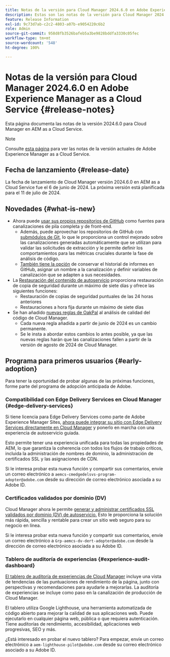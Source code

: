 ```yaml
---
title: Notas de la versión para Cloud Manager 2024.6.0 en Adobe Experience Manager as a Cloud Service
description: Estas son las notas de la versión para Cloud Manager 2024.6.0 en AEM as a Cloud Service.
feature: Release Information
exl-id: 9c73d7ab-c2c2-4803-a07b-e9054220c6b2
role: Admin
source-git-commit: 958d8fb3526bafeb5a3be9828bddfa3330c05fec
workflow-type: tm+mt
source-wordcount: '548'
ht-degree: 100%

---
```



# Notas de la versión para Cloud Manager 2024.6.0 en Adobe Experience Manager as a Cloud Service {#release-notes}

Esta página documenta las notas de la versión 2024.6.0 para Cloud Manager en AEM as a Cloud Service.

>[!NOTE]
>
>Consulte [esta página](/help/release-notes/release-notes-cloud/release-notes-current.md) para ver las notas de la versión actuales de Adobe Experience Manager as a Cloud Service.

## Fecha de lanzamiento {#release-date}

La fecha de lanzamiento de Cloud Manager versión 2024.6.0 en AEM as a Cloud Service fue el 6 de junio de 2024. La próxima versión está planificada para el 11 de julio de 2024.

## Novedades {#what-is-new}

* Ahora puede [usar sus propios repositorios de GitHub](/help/implementing/cloud-manager/managing-code/private-repositories.md) como fuentes para canalizaciones de pila completa y de front-end.
   * Además, puede aprovechar los repositorios de GitHub con [submódulos de Git](/help/implementing/cloud-manager/managing-code/git-submodules.md), lo que le proporciona un control mejorado sobre las canalizaciones generadas automáticamente que se utilizan para validar las solicitudes de extracción y le permite definir los comportamientos para las métricas cruciales durante la fase de análisis de código.
   * [También tiene la opción](/help/implementing/cloud-manager/managing-code/github-check-config.md) de conservar el historial de informes en GitHub, asignar un nombre a la canalización y definir variables de canalización que se adapten a sus necesidades.
* La [Restauración del contenido de autoservicio](/help/operations/restore.md) proporciona restauración de copia de seguridad durante un máximo de siete días y ofrece las siguientes funciones:
   * Restauración de copias de seguridad puntuales de las 24 horas anteriores
   * Restauraciones a hora fija durante un máximo de siete días
* Se han añadido [nuevas reglas de OakPal](/help/implementing/cloud-manager/custom-code-quality-rules.md#oakpal-ui-content-package) al análisis de calidad del código de Cloud Manager.
   * Cada nueva regla añadida a partir de junio de 2024 es un cambio permanente.
   * Se le insta a abordar estos cambios lo antes posible, ya que las nuevas reglas harán que las canalizaciones fallen a partir de la versión de agosto de 2024 de Cloud Manager.

## Programa para primeros usuarios {#early-adoption}

Para tener la oportunidad de probar algunas de las próximas funciones, forme parte del programa de adopción anticipada de Adobe.

### Compatibilidad con Edge Delivery Services en Cloud Manager {#edge-delivery-services}

Si tiene licencia para Edge Delivery Services como parte de Adobe Experience Manager Sites, [ahora puede integrar su sitio con Edge Delivery Services directamente en Cloud Manager](/help/implementing/cloud-manager/edge-delivery-services.md) y ponerlo en marcha con una experiencia de autoservicio guiada.

Esto permite tener una experiencia unificada para todas las propiedades de AEM, lo que garantiza la coherencia con todos los flujos de trabajo críticos, incluida la administración de nombres de dominio, la administración de certificados SSL y las asignaciones de CDN.

Si le interesa probar esta nueva función y compartir sus comentarios, envíe un correo electrónico a `aemcs-cmedgedelsvs-program-adopter@adobe.com` desde su dirección de correo electrónico asociada a su Adobe ID. 

### Certificados validados por dominio (DV)

Cloud Manager ahora le permite [generar y administrar certificados SSL validados por dominio (DV) de autoservicio.](/help/implementing/cloud-manager/managing-ssl-certifications/domain-validated-certificates.md) Esto le proporciona la solución más rápida, sencilla y rentable para crear un sitio web seguro para su negocio en línea.

Si le interesa probar esta nueva función y compartir sus comentarios, envíe un correo electrónico a `Grp-aemcs-dv-dert-adopter@adobe.com` desde la dirección de correo electrónico asociada a su Adobe ID.

<!-- RICK: REMOVED THIS SECTION AS PER EMAIL REQUEST TO DL-AEM-DOCS FROM SHWETA DUA, WEDNESDAY, JUNE 12, 2024 ### Client-Side Collection via Real Use Monitoring (RUM) {#rum}

You can leverage the [Real Use Monitoring (RUM) Data Service](/help/implementing/cloud-manager/content-requests.md#cliendside-collection) to enable client-side collection for AEM as a Cloud Service.

Real Use Monitoring (RUM) Data Service offers a more precise reflection of user interactions, ensuring a reliable measure of website engagement. It is a great opportunity to gain advanced insights into your page performance. This is beneficial for customers who use either Adobe-managed CDN or non-Adobe managed CDN. For customers using a non-Adobe managed CDN, automated traffic reporting can now be enabled for them, thus removing the need to share any traffic report with Adobe.

If you are interested in testing this new feature and sharing your feedback, please send an email to `aemcs-rum-adopter@adobe.com` from the email address associated with your Adobe ID. Please include the domain name for production, stage, and dev environments in your email.  Availability of the early adopter program of this feature is limited. -->

### Tablero de auditoría de experiencias {#experience-audit-dashboard}

[El tablero de auditoría de experiencias de Cloud Manager](/help/implementing/cloud-manager/experience-audit-dashboard.md) incluye una vista de tendencias de las puntuaciones de rendimiento de la página, junto con perspectivas y recomendaciones para ayudarle a mejorarlas. La auditoría de experiencias se incluye como paso en la canalización de producción de Cloud Manager.

El tablero utiliza Google Lighthouse, una herramienta automatizada de código abierto para mejorar la calidad de sus aplicaciones web. Puede ejecutarlo en cualquier página web, pública o que requiera autenticación. Tiene auditorías de rendimiento, accesibilidad, aplicaciones web progresivas, SEO y más.

¿Está interesado en probar el nuevo tablero? Para empezar, envíe un correo electrónico a `aem-lighthouse-pilot@adobe.com` desde su correo electrónico asociado a su Adobe ID.

